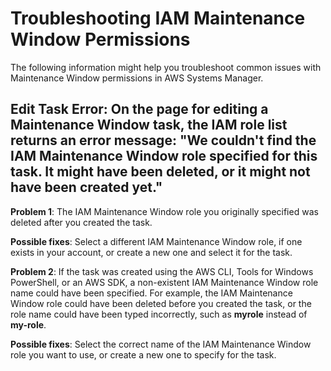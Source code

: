 # Troubleshooting IAM Maintenance Window Permissions<a name="maintenance-window-role-troubleshooting"></a>

The following information might help you troubleshoot common issues with Maintenance Window permissions in AWS Systems Manager\.

## Edit Task Error: On the page for editing a Maintenance Window task, the IAM role list returns an error message: "We couldn't find the IAM Maintenance Window role specified for this task\. It might have been deleted, or it might not have been created yet\."<a name="maintenance-window-role-troubleshooting-1"></a>

**Problem 1**: The IAM Maintenance Window role you originally specified was deleted after you created the task\.

**Possible fixes**: Select a different IAM Maintenance Window role, if one exists in your account, or create a new one and select it for the task\. 

**Problem 2**: If the task was created using the AWS CLI, Tools for Windows PowerShell, or an AWS SDK, a non\-existent IAM Maintenance Window role name could have been specified\. For example, the IAM Maintenance Window role could have been deleted before you created the task, or the role name could have been typed incorrectly, such as **myrole** instead of **my\-role**\.

**Possible fixes**: Select the correct name of the IAM Maintenance Window role you want to use, or create a new one to specify for the task\.